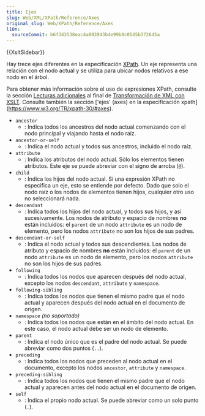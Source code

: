 ```yaml
---
title: Ejes
slug: Web/XML/XPath/Reference/Axes
original_slug: Web/XPath/Reference/Axes
l10n:
  sourceCommit: b6f343538eac4a803943b4e99b0c0545b372645a
---
```


{{XsltSidebar}}

Hay trece ejes diferentes en la especificación [XPath](/es/docs/Web/XPath). Un eje representa una relación con el nodo actual y se utiliza para ubicar nodos relativos a ese nodo en el árbol.

Para obtener más información sobre el uso de expresiones XPath, consulte la sección [Lecturas adicionales](/es/docs/Web/XSLT/Transforming_XML_with_XSLT#for_further_reading) al final de [Transformación de XML con XSLT](/es/docs/Web/XSLT/Transforming_XML_with_XSLT). Consulte también la sección ['ejes' (axes) en la especificación xpath] (https://www.w3.org/TR/xpath-30/#axes).

- `ancestor`
  - : Indica todos los ancestros del nodo actual comenzando con el nodo principal y viajando hasta el nodo raíz.
- `ancestor-or-self`
  - : Indica el nodo actual y todos sus ancestros, incluido el nodo raíz.
- `attribute`
  - : Indica los atributos del nodo actual. Sólo los elementos tienen atributos. Este eje se puede abreviar con el signo de arroba (`@`).
- `child`
  - : Indica los hijos del nodo actual. Si una expresión XPath no especifica un eje, esto se entiende por defecto. Dado que solo el nodo raíz o los nodos de elementos tienen hijos, cualquier otro uso no seleccionará nada.
- `descendant`
  - : Indica todos los hijos del nodo actual, y todos sus hijos, y así sucesivamente. Los nodos de atributo y espacio de nombres **no** están incluidos: el `parent` de un nodo `attribute` es un nodo de elemento, pero los nodos `attribute` no son los hijos de sus padres.
- `descendant-or-self`
  - : Indica el nodo actual y todos sus descendientes. Los nodos de atributo y espacio de nombres **no** están incluidos: el `parent` de un nodo `attribute` es un nodo de elemento, pero los nodos `attribute` no son los hijos de sus padres.
- `following`
  - : Indica todos los nodos que aparecen después del nodo actual, excepto los nodos `descendant`, `attribute` y `namespace`.
- `following-sibling`
  - : Indica todos los nodos que tienen el mismo padre que el nodo actual y aparecen después del nodo actual en el documento de origen.
- `namespace` _(no soportado)_
  - : Indica todos los nodos que están en el ámbito del nodo actual. En este caso, el nodo actual debe ser un nodo de elemento.
- `parent`
  - : Indica el nodo único que es el padre del nodo actual. Se puede abreviar como dos puntos (`..`).
- `preceding`
  - : Indica todos los nodos que preceden al nodo actual en el documento, excepto los nodos `ancestor`, `attribute` y `namespace`.
- `preceding-sibling`
  - : Indica todos los nodos que tienen el mismo padre que el nodo actual y aparecen antes del nodo actual en el documento de origen.
- `self`
  - : Indica el propio nodo actual. Se puede abreviar como un solo punto (`.`).
